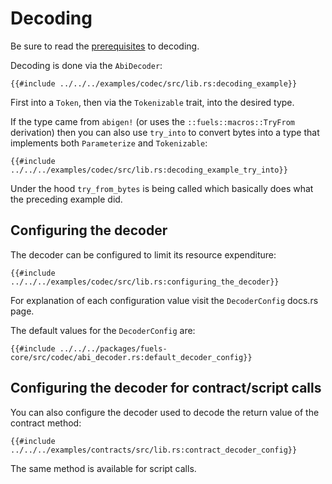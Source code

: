 # Decoding
Be sure to read the [prerequisites](./index.md#prerequisites-for-decodingencoding) to decoding.

Decoding is done via the `AbiDecoder`:

```rust,ignore
{{#include ../../../examples/codec/src/lib.rs:decoding_example}}
```
First into a `Token`, then via the `Tokenizable` trait, into the desired type.

If the type came from `abigen!` (or uses the `::fuels::macros::TryFrom` derivation) then you can also use `try_into` to convert bytes into a type that implements both `Parameterize` and `Tokenizable`:
```rust,ignore
{{#include ../../../examples/codec/src/lib.rs:decoding_example_try_into}}
```
Under the hood `try_from_bytes` is being called which basically does what the preceding example did.

## Configuring the decoder
The decoder can be configured to limit its resource expenditure:
```rust,ignore
{{#include ../../../examples/codec/src/lib.rs:configuring_the_decoder}}
```

For explanation of each configuration value visit the `DecoderConfig` docs.rs page.

The default values for the `DecoderConfig` are:
```rust,ignore
{{#include ../../../packages/fuels-core/src/codec/abi_decoder.rs:default_decoder_config}}
```

## Configuring the decoder for contract/script calls
You can also configure the decoder used to decode the return value of the contract method:

```rust,ignore
{{#include ../../../examples/contracts/src/lib.rs:contract_decoder_config}}
```

The same method is available for script calls.
